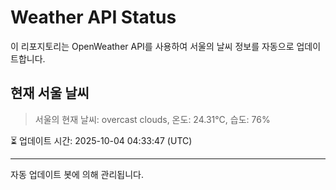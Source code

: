 
# Weather API Status

이 리포지토리는 OpenWeather API를 사용하여 서울의 날씨 정보를 자동으로 업데이트합니다.

## 현재 서울 날씨
> 서울의 현재 날씨: overcast clouds, 온도: 24.31°C, 습도: 76%

⏳ 업데이트 시간: 2025-10-04 04:33:47 (UTC)

---
자동 업데이트 봇에 의해 관리됩니다.
